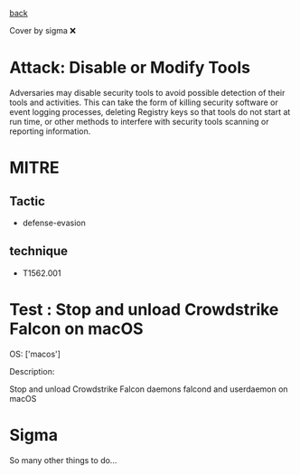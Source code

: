 [back](../index.md)

Cover by sigma :x: 

# Attack: Disable or Modify Tools

 Adversaries may disable security tools to avoid possible detection of their tools and activities. This can take the form of killing security software or event logging processes, deleting Registry keys so that tools do not start at run time, or other methods to interfere with security tools scanning or reporting information.

# MITRE
## Tactic
  - defense-evasion

## technique
  - T1562.001

# Test : Stop and unload Crowdstrike Falcon on macOS

OS: ['macos']

Description:

 Stop and unload Crowdstrike Falcon daemons falcond and userdaemon on macOS


# Sigma

 So many other things to do...